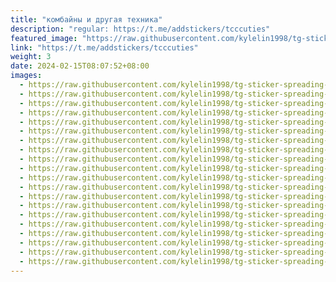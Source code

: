 ```yaml
---
title: "комбайны и другая техника"
description: "regular: https://t.me/addstickers/tcccuties"
featured_image: "https://raw.githubusercontent.com/kylelin1998/tg-sticker-spreading-worldwide-images/main/img/b0b9da9a-9e7a-4b74-975a-4b5265ebccb4.jpg"
link: "https://t.me/addstickers/tcccuties"
weight: 3
date: 2024-02-15T08:07:52+08:00
images:
  - https://raw.githubusercontent.com/kylelin1998/tg-sticker-spreading-worldwide-images/main/img/b0b9da9a-9e7a-4b74-975a-4b5265ebccb4.jpg
  - https://raw.githubusercontent.com/kylelin1998/tg-sticker-spreading-worldwide-images/main/img/4fa58bea-228b-43be-8590-46f44807eae2.jpg
  - https://raw.githubusercontent.com/kylelin1998/tg-sticker-spreading-worldwide-images/main/img/848f5f4e-fa98-41b2-b6dc-56962360e3cc.jpg
  - https://raw.githubusercontent.com/kylelin1998/tg-sticker-spreading-worldwide-images/main/img/f8676266-abf7-4581-9fc9-fda85835c337.jpg
  - https://raw.githubusercontent.com/kylelin1998/tg-sticker-spreading-worldwide-images/main/img/2b3ee6e7-91ba-4d5d-81ba-9c782ebef388.jpg
  - https://raw.githubusercontent.com/kylelin1998/tg-sticker-spreading-worldwide-images/main/img/c4474fc4-d79e-40fa-8589-24ba5489dc68.jpg
  - https://raw.githubusercontent.com/kylelin1998/tg-sticker-spreading-worldwide-images/main/img/aaa979ce-9669-46ea-91c3-d4be5741f232.jpg
  - https://raw.githubusercontent.com/kylelin1998/tg-sticker-spreading-worldwide-images/main/img/9b69b775-1c04-42ea-af88-4d74dc003e8e.jpg
  - https://raw.githubusercontent.com/kylelin1998/tg-sticker-spreading-worldwide-images/main/img/77c51dff-6d67-42ca-80ca-47040385445b.jpg
  - https://raw.githubusercontent.com/kylelin1998/tg-sticker-spreading-worldwide-images/main/img/3edfec68-4f16-4169-bdee-b918dfc14f79.jpg
  - https://raw.githubusercontent.com/kylelin1998/tg-sticker-spreading-worldwide-images/main/img/48694487-498c-4897-b97f-09addb0b4c47.jpg
  - https://raw.githubusercontent.com/kylelin1998/tg-sticker-spreading-worldwide-images/main/img/f5927f57-1603-4b92-bc0d-d12173863261.jpg
  - https://raw.githubusercontent.com/kylelin1998/tg-sticker-spreading-worldwide-images/main/img/7518bcdd-fba5-44f3-9ed4-f80005ae4213.jpg
  - https://raw.githubusercontent.com/kylelin1998/tg-sticker-spreading-worldwide-images/main/img/2d3ab27a-22b2-4ad8-a684-03770629c6e4.jpg
  - https://raw.githubusercontent.com/kylelin1998/tg-sticker-spreading-worldwide-images/main/img/714f3b44-ff7f-4ff6-a343-a5f7106ebc58.jpg
  - https://raw.githubusercontent.com/kylelin1998/tg-sticker-spreading-worldwide-images/main/img/23eb7f56-52d4-45ff-a0ca-9317f3bd4291.jpg
  - https://raw.githubusercontent.com/kylelin1998/tg-sticker-spreading-worldwide-images/main/img/7bb7659a-a8a5-4434-8e15-d917a97e3f93.jpg
  - https://raw.githubusercontent.com/kylelin1998/tg-sticker-spreading-worldwide-images/main/img/1ce13eb0-4a3f-4319-9425-f3407f81f268.jpg
  - https://raw.githubusercontent.com/kylelin1998/tg-sticker-spreading-worldwide-images/main/img/82f118bb-10b4-46f9-83df-d1522dced8b8.jpg
  - https://raw.githubusercontent.com/kylelin1998/tg-sticker-spreading-worldwide-images/main/img/c6851e68-f429-4504-9dd0-929a9a922662.jpg
---
```

